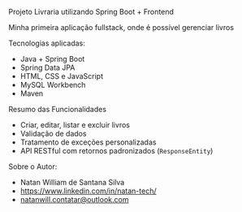 Projeto Livraria utilizando Spring Boot + Frontend

Minha primeira aplicação fullstack, onde é possível gerenciar livros

Tecnologias aplicadas:

- Java + Spring Boot
- Spring Data JPA
- HTML, CSS e JavaScript
- MySQL Workbench
- Maven

Resumo das Funcionalidades

- Criar, editar, listar e excluir livros
- Validação de dados
- Tratamento de exceções personalizadas
- API RESTful com retornos padronizados (`ResponseEntity`)

Sobre o Autor:

- Natan William de Santana Silva
- https://www.linkedin.com/in/natan-tech/
- natanwill.contatar@outlook.com
